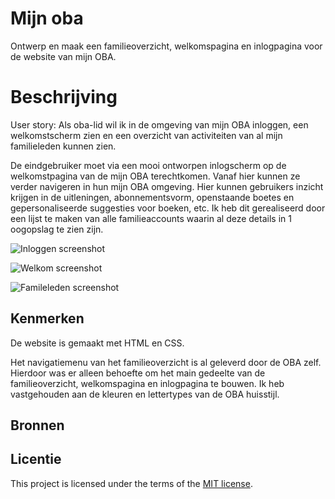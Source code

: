 # Mijn oba

Ontwerp en maak een familieoverzicht, welkomspagina en inlogpagina voor de website van mijn OBA.

# Beschrijving

User story: Als oba-lid wil ik in de omgeving van mijn OBA inloggen, een welkomstscherm zien en een overzicht van activiteiten van al mijn familieleden kunnen zien.

De eindgebruiker moet via een mooi ontworpen inlogscherm op de welkomstpagina van de mijn OBA terechtkomen. Vanaf hier kunnen ze verder navigeren in hun mijn OBA omgeving. Hier kunnen gebruikers inzicht krijgen in de uitleningen, abonnementsvorm, openstaande boetes en gepersonaliseerde suggesties voor boeken, etc. Ik heb dit gerealiseerd door een lijst te maken van alle familieaccounts waarin al deze details in 1 oogopslag te zien zijn.

![Inloggen screenshot](https://github.com/Khdulkadir/look-and-feel-corporate-identity/assets/144004145/63ff8584-a9ea-44f1-98bd-4b3104b259d6)

![Welkom screenshot](https://github.com/Khdulkadir/look-and-feel-corporate-identity/assets/144004145/c4c22fd7-ebe6-4bb3-9783-1f06a3420b24)

![Famileleden screenshot](https://github.com/Khdulkadir/look-and-feel-corporate-identity/assets/144004145/5607adda-17ae-43d6-9759-bc60449ef16f)

## Kenmerken

De website is gemaakt met HTML en CSS.

Het navigatiemenu van het familieoverzicht is al geleverd door de OBA zelf. Hierdoor was er alleen behoefte om het main gedeelte van de familieoverzicht, welkomspagina en inlogpagina te bouwen.
Ik heb vastgehouden aan de kleuren en lettertypes van de OBA huisstijl.

## Bronnen

## Licentie

This project is licensed under the terms of the [MIT license](./LICENSE).
